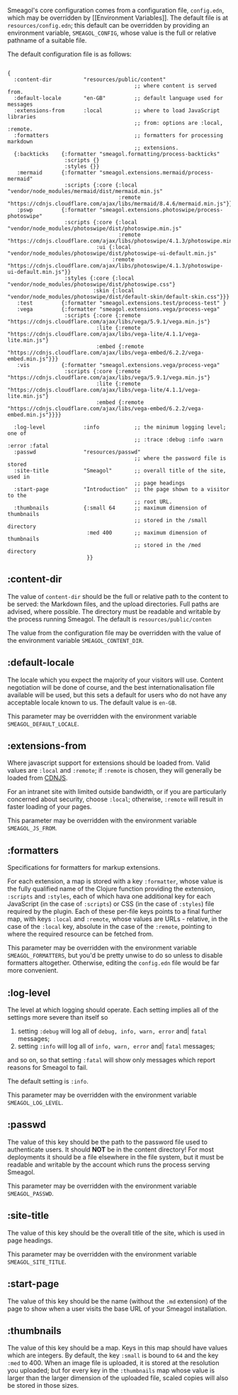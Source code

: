 Smeagol's core configuration comes from a configuration file, `config.edn`, which may be overridden by [[Environment Variables]]. The default file is at `resources/config.edn`; this default can be overridden by providing an environment variable, `SMEAGOL_CONFIG`, whose value is the full or relative pathname of a suitable file.

The default configuration file is as follows:

```

{
  :content-dir          "resources/public/content"
                                        ;; where content is served from.
  :default-locale       "en-GB"         ;; default language used for messages
  :extensions-from      :local          ;; where to load JavaScript libraries
                                        ;; from: options are :local, :remote.
  :formatters                           ;; formatters for processing markdown
                                        ;; extensions.
  {:backticks    {:formatter "smeagol.formatting/process-backticks"
                  :scripts {}
                  :styles {}}
   :mermaid      {:formatter "smeagol.extensions.mermaid/process-mermaid"
                  :scripts {:core {:local "vendor/node_modules/mermaid/dist/mermaid.min.js"
                                   :remote "https://cdnjs.cloudflare.com/ajax/libs/mermaid/8.4.6/mermaid.min.js"}}}
   :pswp         {:formatter "smeagol.extensions.photoswipe/process-photoswipe"
                  :scripts {:core {:local "vendor/node_modules/photoswipe/dist/photoswipe.min.js"
                                   :remote "https://cdnjs.cloudflare.com/ajax/libs/photoswipe/4.1.3/photoswipe.min.js"}
                            :ui {:local "vendor/node_modules/photoswipe/dist/photoswipe-ui-default.min.js"
                                 :remote "https://cdnjs.cloudflare.com/ajax/libs/photoswipe/4.1.3/photoswipe-ui-default.min.js"}}
                  :styles {:core {:local "vendor/node_modules/photoswipe/dist/photoswipe.css"}
                           :skin {:local "vendor/node_modules/photoswipe/dist/default-skin/default-skin.css"}}}
   :test         {:formatter "smeagol.extensions.test/process-test" }
   :vega         {:formatter "smeagol.extensions.vega/process-vega"
                  :scripts {:core {:remote "https://cdnjs.cloudflare.com/ajax/libs/vega/5.9.1/vega.min.js"}
                            :lite {:remote "https://cdnjs.cloudflare.com/ajax/libs/vega-lite/4.1.1/vega-lite.min.js"}
                            :embed {:remote "https://cdnjs.cloudflare.com/ajax/libs/vega-embed/6.2.2/vega-embed.min.js"}}}
   :vis          {:formatter "smeagol.extensions.vega/process-vega"
                  :scripts {:core {:remote "https://cdnjs.cloudflare.com/ajax/libs/vega/5.9.1/vega.min.js"}
                            :lite {:remote "https://cdnjs.cloudflare.com/ajax/libs/vega-lite/4.1.1/vega-lite.min.js"}
                            :embed {:remote "https://cdnjs.cloudflare.com/ajax/libs/vega-embed/6.2.2/vega-embed.min.js"}}}}

  :log-level            :info           ;; the minimum logging level; one of
                                        ;; :trace :debug :info :warn :error :fatal
  :passwd               "resources/passwd"
                                        ;; where the password file is stored
  :site-title           "Smeagol"       ;; overall title of the site, used in
                                        ;; page headings
  :start-page           "Introduction"  ;; the page shown to a visitor to the
                                        ;; root URL.
  :thumbnails           {:small 64      ;; maximum dimension of thumbnails
                                        ;; stored in the /small directory
                         :med 400       ;; maximum dimension of thumbnails
                                        ;; stored in the /med directory
                         }}
```

## :content-dir

The value of `content-dir` should be the full or relative path to the content to be served: the Markdown files, and the upload directories. Full paths are advised, where possible. The directory must be readable and writable by the process running Smeagol. The default is `resources/public/conten`

The value from the configuration file may be overridden with the value of the environment variable `SMEAGOL_CONTENT_DIR`.

## :default-locale

The locale which you expect the majority of your visitors will use. Content negotiation will be done of course, and the best internationalisation file available will be used, but this sets a default for users who do not have any acceptable locale known to us. The default value is `en-GB`.

This parameter may be overridden with the environment variable `SMEAGOL_DEFAULT_LOCALE`.

## :extensions-from

Where javascript support for extensions should be loaded from. Valid values are `:local` and `:remote`; if `:remote` is chosen, they will generally be loaded from [CDNJS](https://cdnjs.com/).

For an intranet site with limited outside bandwidth, or if you are particularly concerned about security, choose `:local`; otherwise, `:remote` will result in faster loading of your pages.

This parameter may be overridden with the environment variable `SMEAGOL_JS_FROM`.

## :formatters

Specifications for formatters for markup extensions.

For each extension, a map is stored with a key `:formatter`, whose value is the fully qualified name of the Clojure function providing the extension, `:scripts` and `:styles`, each of which hava one additional key for each JavaScript (in the case of `:scripts`) or CSS (in the case of `:styles`) file required by the plugin. Each of these per-file keys points to a final further map, with keys `:local` and `:remote`, whose values are URLs - relative, in the case of the `:local` key, absolute in the case of the `:remote`, pointing to where the required resource can be fetched from.

This parameter may be overridden with the environment variable `SMEAGOL_FORMATTERS`, but you'd be pretty unwise to do so unless to disable formatters altogether. Otherwise, editing the `config.edn` file would be far more convenient.

## :log-level

The level at which logging should operate. Each setting implies all of the settings more severe than itself so

1. setting `:debug` will log all of `debug, info, warn, error` and| `fatal` messages;
2. setting `:info` will log all of `info, warn, error` and| `fatal` messages;

and so on, so that setting `:fatal` will show only messages which report reasons for Smeagol to fail.

The default setting is `:info`.

This parameter may be overridden with the environment variable `SMEAGOL_LOG_LEVEL`.

## :passwd

The value of this key should be the path to the password file used to authenticate users. It should **NOT** be in the content directory! For most deployments it should be a file elsewhere in the file system, but it must be readable and writable by the account which runs the process serving Smeagol.

This parameter may be overridden with the environment variable `SMEAGOL_PASSWD`.

## :site-title

The value of this key should be the overall title of the site, which is used in page headings.

This parameter may be overridden with the environment variable `SMEAGOL_SITE_TITLE`.

## :start-page

The value of this key should be the name (without the `.md` extension) of the page to show when a user visits the base URL of your Smeagol installation.

## :thumbnails

The value of this key should be a map. Keys in this map should have values which are integers. By default, the key `:small` is bound to `64` and the key `:med` to 400. When an image file is uploaded, it is stored at the resolution you uploaded; but for every key in the `:thumbnails` map whose value is larger than the larger dimension of the uploaded file, scaled copies will also be stored in those sizes.
